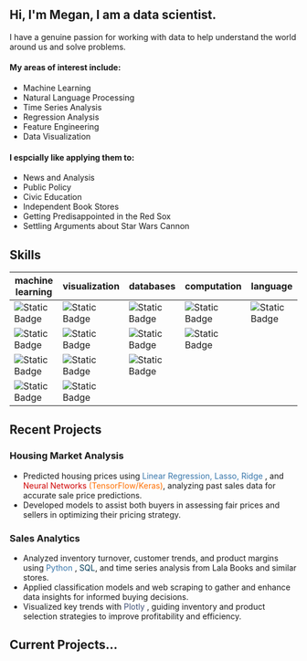                                                                                                                        
                                                                                                                                    
## Hi, I'm Megan, I am a data scientist. 

I have a genuine passion for working with data to help understand the world around us and solve problems. 

#### My areas of interest include: 

- Machine Learning 
- Natural Language Processing
- Time Series Analysis
- Regression Analysis
- Feature Engineering
- Data Visualization


#### I espcially like applying them to: 

- News and Analysis
- Public Policy
- Civic Education
- Independent Book Stores
- Getting Predisappointed in the Red Sox
- Settling Arguments about Star Wars Cannon

## Skills

| machine learning                                                                                                                                           | visualization                                                                                                                          | databases                                                                                                                                          | computation                                                                                                                                      | language                                                                                                                                       |
|------------------------------------------------------------------------------------------------------------------------------------------------------------|----------------------------------------------------------------------------------------------------------------------------------------|----------------------------------------------------------------------------------------------------------------------------------------------------|--------------------------------------------------------------------------------------------------------------------------------------------------|------------------------------------------------------------------------------------------------------------------------------------------------|
| ![Static Badge](https://img.shields.io/badge/scikitlearn-orange?style=for-the-badge&logo=scikitlearn&logoColor=white&labelColor=%23F7931E&color=%23F7931E) | ![Static Badge](https://img.shields.io/badge/plotly-blue?style=for-the-badge&logo=plotly&labelColor=%233F4F75&color=%233F4F75)         | ![Static Badge](https://img.shields.io/badge/pandas-blue?style=for-the-badge&logo=pandas&labelColor=%23150458&color=%23150458)                     | ![Static Badge](https://img.shields.io/badge/numpy-darkblue?style=for-the-badge&logo=numpy&logoColor=white&labelColor=%23013243&color=%23013243) | ![Static Badge](https://img.shields.io/badge/python-blue?style=for-the-badge&logo=python&logoColor=white&labelColor=%233776AB&color=%233776AB) |
| ![Static Badge](https://img.shields.io/badge/tensorflow-orange?style=for-the-badge&logo=tensorflow&logoColor=white&labelColor=%23FF6F00&color=%23FF6F00)   | ![Static Badge](https://img.shields.io/badge/tableau-red?style=for-the-badge&logo=tableau&labelColor=%23E71D29&color=%23E71D29)        | ![Static Badge](https://img.shields.io/badge/sqlite-darkblue?style=for-the-badge&logo=sqlite&logoColor=white&labelColor=%23003B57&color=%23003B57) | ![Static Badge](https://img.shields.io/badge/scipy-blue?style=for-the-badge&logo=scipy&logoColor=white&labelColor=%238CAAE6&color=%238CAAE6)     |                                                                                                                                                |
| ![Static Badge](https://img.shields.io/badge/spacy-orange?style=for-the-badge&logo=spacy&logoColor=white&labelColor=%2309A3D5&color=%2309A3D5)             | ![Static Badge](https://img.shields.io/badge/matplotlib-blue?style=for-the-badge&logo=matplotlib&labelColor=%233776AB&color=%233776AB) | ![Static Badge](https://img.shields.io/badge/dbeave-black?style=for-the-badge&logo=dbeaver&logoColor=white&labelColor=%23382923&color=%23382923)   |                                                                                                                                                  |                                                                                                                                                |
| ![Static Badge](https://img.shields.io/badge/keras-red?style=for-the-badge&logo=keras&labelColor=%23D00000&color=%23D00000)                                | ![Static Badge](https://img.shields.io/badge/seaborn-blue?style=for-the-badge&logo=seaborn&labelColor=%23%2346C3D0&color=%2346C3D0)    |     

## Recent Projects

### Housing Market Analysis
- Predicted housing prices using <span style='color:#3776AB'>Linear Regression, Lasso, Ridge </span>, and <span style='color:#D00000'>Neural Networks</span> <span style='color:#FF6F00'>(TensorFlow/Keras)</span>, analyzing
past sales data for accurate sale price predictions.
- Developed models to assist both buyers in assessing fair prices and sellers in optimizing their pricing strategy.

### Sales Analytics
- Analyzed inventory turnover, customer trends, and product margins using <span style='color:#3776AB'>Python </span>, <span style='color:#003B57'>SQL</span>, and time series analysis
from Lala Books and similar stores.
-  Applied classification models and web scraping to gather and enhance data insights for informed buying decisions.
- Visualized key trends with <span style='color:#3F4F75'>Plotly</span> , guiding inventory and product selection strategies to improve profitability and
efficiency.

## Current Projects...
### 





<!--
**meg-williams/meg-williams** is a ✨ _special_ ✨ repository because its `README.md` (this file) appears on your GitHub profile.
colors used: #000080, #7FFFD4, #FF3D00, #F2BE0D, #F5F5F0, #C7C8C6
Here are some ideas to get you started:

I believe data science is incredibly important not just for companies improving their margins, but as a tool to help 
everyone have a greater understanding 

I am currently really enjoying doing a deep dive on artificial nueral 
My areas of interest include 

baseball 
reading
comics
current events 
public policy 
news 
political nerd 
baseball player 
feature engineering 



Past Projects: 

Linear Regression Housing Prices 
Classification for Credit Default 

Currently Working on: 

Bookstore stuff 
baseball program for drafting 


- 🔭 I’m currently working on ...
- 🌱 I’m currently learning ...
- 👯 I’m looking to collaborate on ...
- 🤔 I’m looking for help with ...
- 💬 Ask me about ...
- 📫 How to reach me: ...
- 😄 Pronouns: ...
- ⚡ Fun fact: ...
-->
